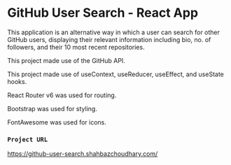 # GitHub User Search - React App

This application is an alternative way in which a user can search for other GitHub users, displaying their relevant information including bio, no. of followers, and their 10 most recent repositories. 

This project made use of the GitHub API.

This project made use of useContext, useReducer, useEffect, and useState hooks.

React Router v6 was used for routing.

Bootstrap was used for styling.

FontAwesome was used for icons.

### `Project URL`

https://github-user-search.shahbazchoudhary.com/


